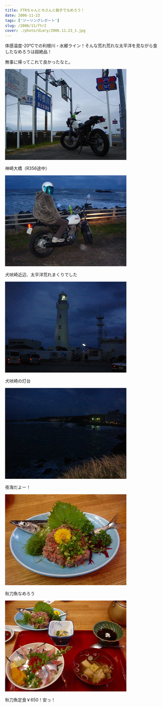 ```yaml
---
title: FTRちゃんとモさんと銚子でなめろう！
date: 2006-11-23
tags: ['ツーリングレポート']
slug: /2006/11/ftr2
cover: ./photo/diary/2006.11.23_1.jpg
---
```



<p class="sentence">体感温度-20℃での利根川・水郷ライン！そんな荒れ荒れな太平洋を見ながら食したなめろうは超絶品！</p>
<p class="sentence spacing10">無事に帰ってこれて良かったなと。</p>
<div class="center spacing"><img class="img-fluid" src="./photo/diary/2006.11.23_1.jpg" alt=""></div>
<p class="sentence spacing10">神崎大橋（R356途中）</p>
<div class="center spacing"><img class="img-fluid" src="./photo/diary/2006.11.23_2.jpg" alt=""></div>
<p class="sentence spacing10">犬吠崎近辺、太平洋荒れまくりでした</p>
<div class="center spacing"><img class="img-fluid" src="./photo/diary/2006.11.23_3.jpg" alt=""></div>
<p class="sentence spacing10">犬吠崎の灯台</p>
<div class="center spacing"><img class="img-fluid" src="./photo/diary/2006.11.23_4.jpg" alt=""></div>
<p class="sentence spacing10">夜海だよー！</p>
<div class="center spacing"><img class="img-fluid" src="./photo/diary/2006.11.23_5.jpg" alt=""></div>
<p class="sentence spacing10">秋刀魚なめろう</p>
<div class="center spacing"><img class="img-fluid" src="./photo/diary/2006.11.23_6.jpg" alt=""></div>
<p class="sentence">秋刀魚定食￥650！安っ！</p>
